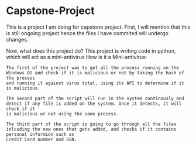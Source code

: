 # Capstone-Project
This is a project I am doing for capstone project.
First, I will mention that this is still ongoing project hence the files I have commited will undergo changes. 

Now, what does this project do?
    This project is writing code in python, which will act as a mini-antivirus
How is it a Mini-antivirus:

    The first of the project was to get all the process running on the Windows OS and check if it is malicious or not by taking the hash of the process
    and running it against virus total, using its API to determine if it is malicious.
    
    The Second part of the script will run in the system continously and detect if any file is added on the system. Once it detects, it will check if it
    is malicious or not using the same process.
    
    The third part of the script is going to go through all the files inlcuding the new ones that gets added, and checks if it contains personal informion such as
    Credit Card number and SSN. 
    
